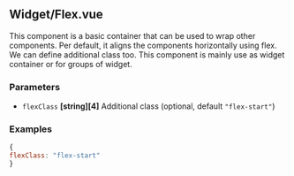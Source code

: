 ## Widget/Flex.vue

This component is a basic container that can be used to wrap other components.
Per default, it aligns the components horizontally using flex.
We can define additional class too.
This component is mainly use as widget container or for groups of widget.

### Parameters

*   `flexClass` **[string][4]** Additional class (optional, default `"flex-start"`)

### Examples

```javascript
{
flexClass: "flex-start"
}
```

